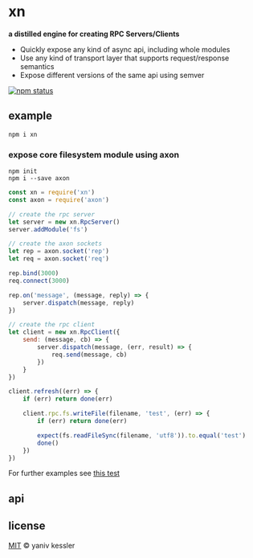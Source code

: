 # xn

**a distilled engine for creating RPC Servers/Clients**

- Quickly expose any kind of async api, including whole modules
- Use any kind of transport layer that supports request/response semantics
- Expose different versions of the same api using semver

[![npm status](http://img.shields.io/npm/v/xn.svg?style=flat-square)](https://www.npmjs.org/package/xn) 

## example

`npm i xn`

### expose core filesystem module using axon
```
npm init
npm i --save axon
```
```js
const xn = require('xn')
const axon = require('axon')

// create the rpc server
let server = new xn.RpcServer()           
server.addModule('fs')

// create the axon sockets
let rep = axon.socket('rep')
let req = axon.socket('req')

rep.bind(3000)
req.connect(3000)

rep.on('message', (message, reply) => {
    server.dispatch(message, reply)
})

// create the rpc client
let client = new xn.RpcClient({
    send: (message, cb) => {
        server.dispatch(message, (err, result) => {
            req.send(message, cb)
        })
    }
})

client.refresh((err) => {
    if (err) return done(err)

    client.rpc.fs.writeFile(filename, 'test', (err) => {
        if (err) return done(err)

        expect(fs.readFileSync(filename, 'utf8')).to.equal('test')
        done()
    })
})
```
For further examples see [this test](/test/integration.test.js)

## api

[//]: # (start marker for auto doc)

[//]: # (end marker for auto doc)

## license

[MIT](http://opensource.org/licenses/MIT) © yaniv kessler
